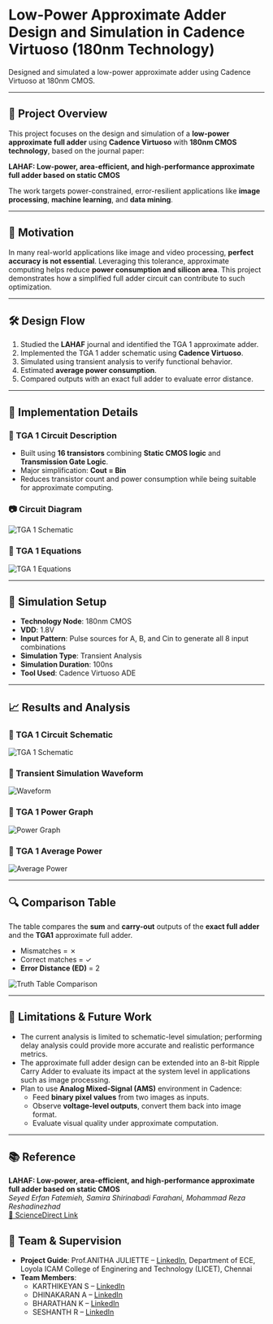# Low-Power Approximate Adder Design and Simulation in Cadence Virtuoso (180nm Technology)

Designed and simulated a low-power approximate adder using Cadence Virtuoso at 180nm CMOS.

---

## 📌 Project Overview

This project focuses on the design and simulation of a **low-power approximate full adder** using **Cadence Virtuoso** with **180nm CMOS technology**, based on the journal paper:

**LAHAF: Low-power, area-efficient, and high-performance approximate full adder based on static CMOS**

The work targets power-constrained, error-resilient applications like **image processing**, **machine learning**, and **data mining**.

---

## 🎯 Motivation

In many real-world applications like image and video processing, **perfect accuracy is not essential**. Leveraging this tolerance, approximate computing helps reduce **power consumption and silicon area**. This project demonstrates how a simplified full adder circuit can contribute to such optimization.

---

## 🛠️ Design Flow

1. Studied the **LAHAF** journal and identified the TGA 1 approximate adder.
2. Implemented the TGA 1 adder schematic using **Cadence Virtuoso**.
3. Simulated using transient analysis to verify functional behavior.
4. Estimated **average power consumption**.
5. Compared outputs with an exact full adder to evaluate error distance.

---

## 🔧 Implementation Details

### 🧩 TGA 1 Circuit Description

- Built using **16 transistors** combining **Static CMOS logic** and **Transmission Gate Logic**.
- Major simplification: **Cout = Bin**
- Reduces transistor count and power consumption while being suitable for approximate computing.

### 📷 Circuit Diagram

![TGA 1 Schematic](screenshots/TGA1_Circuit.png)

### 🧮 TGA 1 Equations

![TGA 1 Equations](screenshots/TGA1_Eq.png)

---

## 🧪 Simulation Setup

- **Technology Node**: 180nm CMOS  
- **VDD**: 1.8V  
- **Input Pattern**: Pulse sources for A, B, and Cin to generate all 8 input combinations  
- **Simulation Type**: Transient Analysis  
- **Simulation Duration**: 100ns  
- **Tool Used**: Cadence Virtuoso ADE  

---

## 📈 Results and Analysis

### 🔸 TGA 1 Circuit Schematic  
![TGA 1 Schematic](screenshots/TGA1_Schematic.png)

### 🔸 Transient Simulation Waveform  
![Waveform](screenshots/TGA1_Simulation_Results.png)

### 🔸 TGA 1 Power Graph  
![Power Graph](screenshots/TGA1_Power_Graph.png)

### 🔸 TGA 1 Average Power  
![Average Power](screenshots/TGA1_AveragePOWER.png)

---

## 🔍 Comparison Table

The table compares the **sum** and **carry-out** outputs of the **exact full adder** and the **TGA1** approximate full adder.  
- Mismatches = ✗  
- Correct matches = ✓  
- **Error Distance (ED)** = 2

![Truth Table Comparison](screenshots/truth_table.png)

---

## 🔭 Limitations & Future Work

- The current analysis is limited to schematic-level simulation; performing delay analysis could provide more accurate and realistic performance metrics.
- The approximate full adder design can be extended into an 8-bit Ripple Carry Adder to evaluate its impact at the system level in applications such as image processing. 
- Plan to use **Analog Mixed-Signal (AMS)** environment in Cadence:
  - Feed **binary pixel values** from two images as inputs.
  - Observe **voltage-level outputs**, convert them back into image format.
  - Evaluate visual quality under approximate computation.

---

## 📚 Reference

**LAHAF: Low-power, area-efficient, and high-performance approximate full adder based on static CMOS**  
*Seyed Erfan Fatemieh, Samira Shirinabadi Farahani, Mohammad Reza Reshadinezhad*  
[📎 ScienceDirect Link](https://www.sciencedirect.com/science/article/pii/S2210537921000226)
## 👥 Team & Supervision

- **Project Guide**: Prof.ANITHA JULIETTE – [LinkedIn](https://www.linkedin.com/in/anitha-juliette-3a466163), Department of ECE, Loyola ICAM College of Enginering and Technology (LICET), Chennai 
- **Team Members**:
  - KARTHIKEYAN S – [LinkedIn](https://www.linkedin.com/in/karthikeyan-s-ece)
  - DHINAKARAN A – [LinkedIn](https://www.linkedin.com/in/dhinakaran-a-206944256)
  - BHARATHAN K – [LinkedIn](https://www.linkedin.com/in/bharathan-k-5abb3b26a)
  - SESHANTH R – [LinkedIn](https://www.linkedin.com/in/teammate3)
